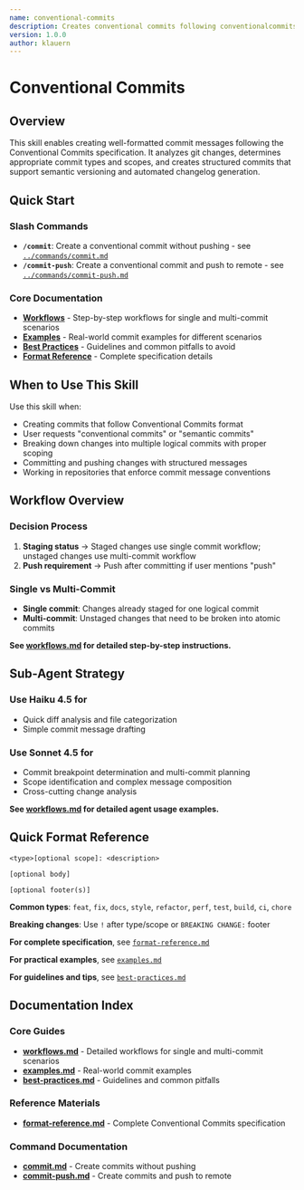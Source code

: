 ```yaml
---
name: conventional-commits
description: Creates conventional commits following conventionalcommits.org. Analyzes git changes and generates properly formatted commit messages with types (feat, fix, docs, etc.) and scopes. Supports single/multi-commit workflows and commit-and-push operations.
version: 1.0.0
author: klauern
---
```


# Conventional Commits

## Overview

This skill enables creating well-formatted commit messages following the Conventional Commits specification. It analyzes git changes, determines appropriate commit types and scopes, and creates structured commits that support semantic versioning and automated changelog generation.

## Quick Start

### Slash Commands

- **`/commit`**: Create a conventional commit without pushing - see [`../commands/commit.md`](../commands/commit.md)
- **`/commit-push`**: Create a conventional commit and push to remote - see [`../commands/commit-push.md`](../commands/commit-push.md)

### Core Documentation

- **[Workflows](workflows.md)** - Step-by-step workflows for single and multi-commit scenarios
- **[Examples](examples.md)** - Real-world commit examples for different scenarios
- **[Best Practices](best-practices.md)** - Guidelines and common pitfalls to avoid
- **[Format Reference](format-reference.md)** - Complete specification details

## When to Use This Skill

Use this skill when:

- Creating commits that follow Conventional Commits format
- User requests "conventional commits" or "semantic commits"
- Breaking down changes into multiple logical commits with proper scoping
- Committing and pushing changes with structured messages
- Working in repositories that enforce commit message conventions

## Workflow Overview

### Decision Process

1. **Staging status** → Staged changes use single commit workflow; unstaged changes use multi-commit workflow
2. **Push requirement** → Push after committing if user mentions "push"

### Single vs Multi-Commit

- **Single commit**: Changes already staged for one logical commit
- **Multi-commit**: Unstaged changes that need to be broken into atomic commits

**See [workflows.md](workflows.md) for detailed step-by-step instructions.**

## Sub-Agent Strategy

### Use Haiku 4.5 for

- Quick diff analysis and file categorization
- Simple commit message drafting

### Use Sonnet 4.5 for

- Commit breakpoint determination and multi-commit planning
- Scope identification and complex message composition
- Cross-cutting change analysis

**See [workflows.md](workflows.md) for detailed agent usage examples.**

## Quick Format Reference

```text
<type>[optional scope]: <description>

[optional body]

[optional footer(s)]
```

**Common types**: `feat`, `fix`, `docs`, `style`, `refactor`, `perf`, `test`, `build`, `ci`, `chore`

**Breaking changes**: Use `!` after type/scope or `BREAKING CHANGE:` footer

**For complete specification**, see [`format-reference.md`](format-reference.md)

**For practical examples**, see [`examples.md`](examples.md)

**For guidelines and tips**, see [`best-practices.md`](best-practices.md)

## Documentation Index

### Core Guides

- **[workflows.md](workflows.md)** - Detailed workflows for single and multi-commit scenarios
- **[examples.md](examples.md)** - Real-world commit examples
- **[best-practices.md](best-practices.md)** - Guidelines and common pitfalls

### Reference Materials

- **[format-reference.md](format-reference.md)** - Complete Conventional Commits specification

### Command Documentation

- **[commit.md](../commands/commit.md)** - Create commits without pushing
- **[commit-push.md](../commands/commit-push.md)** - Create commits and push to remote
